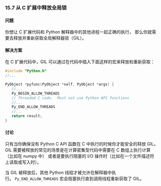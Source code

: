 ### 15.7 从 C 扩展中释放全局锁

#### 问题

你想让 C 扩展代码和 Python 解释器中的其他进程一起正确的执行， 那么你就需要去释放并重新获取全局解释器锁（GIL）。

#### 解决方案

在 C 扩展代码中，GIL 可以通过在代码中插入下面这样的宏来释放和重新获取：

```c++
#include "Python.h"
//...

PyObject *pyfunc(PyObject *self, PyObject *args) {
   //...
   Py_BEGIN_ALLOW_THREADS
   // Threaded C code.  Must not use Python API functions
   //...
   Py_END_ALLOW_THREADS
   //...
   return result;
}
```

#### 讨论

只有当你确保没有 Python C API 函数在 C 中执行的时候你才能安全的释放 GIL。 GIL 需要被释放的常见的场景是在计算密集型代码中需要在 C 数组上执行计算（比如在 numpy 中） 或者是要执行阻塞的 I/O 操作时（比如在一个文件描述符上读取或写入时）。

当 GIL 被释放后，其他 Python 线程才被允许在解释器中执行。 `Py_END_ALLOW_THREADS` 宏会阻塞执行直到调用线程重新获取了 GIL。